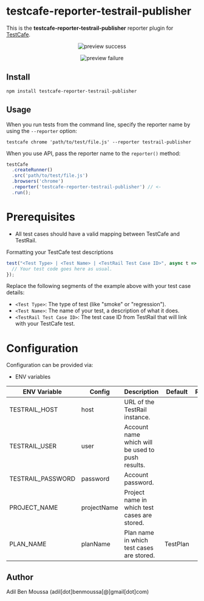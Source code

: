 # testcafe-reporter-testrail-publisher

This is the **testcafe-reporter-testrail-publisher** reporter plugin for [TestCafe](http://devexpress.github.io/testcafe).

<p align="center">
    <img src="https://raw.github.com/adilbenmoussa/testcafe-reporter-testrail-publisher/master/media/preview1.png" alt="preview success" />
</p>
<p align="center">
    <img src="https://raw.github.com/adilbenmoussa/testcafe-reporter-testrail-publisher/master/media/preview2.png" alt="preview failure" />
</p>

## Install

```
npm install testcafe-reporter-testrail-publisher
```

## Usage

When you run tests from the command line, specify the reporter name by using the `--reporter` option:

```
testcafe chrome 'path/to/test/file.js' --reporter testrail-publisher
```

When you use API, pass the reporter name to the `reporter()` method:

```js
testCafe
  .createRunner()
  .src('path/to/test/file.js')
  .browsers('chrome')
  .reporter('testcafe-reporter-testrail-publisher') // <-
  .run();
```

# Prerequisites

- All test cases should have a valid mapping between TestCafe and TestRail. 

Formatting your TestCafe test descriptions

```js 
test("<Test Type> | <Test Name> | <TestRail Test Case ID>", async t => {
  // Your test code goes here as usual.
});
```

Replace the following segments of the example above with your test case details:

- `<Test Type>`: The type of test (like "smoke" or "regression").
- `<Test Name>`: The name of your test, a description of what it does.
- `<TestRail Test Case ID>`: The test case ID from TestRail that will link with your TestCafe test.


# Configuration

Configuration can be provided via:

- ENV variables

| ENV Variable                   | Config             | Description                                                                                                                                                                                                                                                                                                        |           Default           | Required |
| ------------------------------ | ------------------ | ------------------------------------------------------------------------------------------------------------------------------------------------------------------------------------------------------------------------------------------------------------------------------------------------------------------ | :-------------------------: | :------: |
| TESTRAIL_HOST                  | host               | URL of the TestRail instance.                                                                                                                                                                                                                                                                                      |                             |  `true`  |
| TESTRAIL_USER                  | user               | Account name which will be used to push results.                                                                                                                                                                                                                                                                   |                             |  `true`  |
| TESTRAIL_PASSWORD               | password             | Account password.                                                                                                                                                                                                                                                    |                             |  `true`  |
| PROJECT_NAME            | projectName          | Project name in which test cases are stored.                                                                                                                                                                                                                                                            |                             |  `true`  |
| PLAN_NAME              | planName            | Plan name in which test cases are stored.                                                                                                                                                                                                                                                              | TestPlan              |  `false`  |

## Author

Adil Ben Moussa (adil[dot]benmoussa[@]gmail[dot]com)
